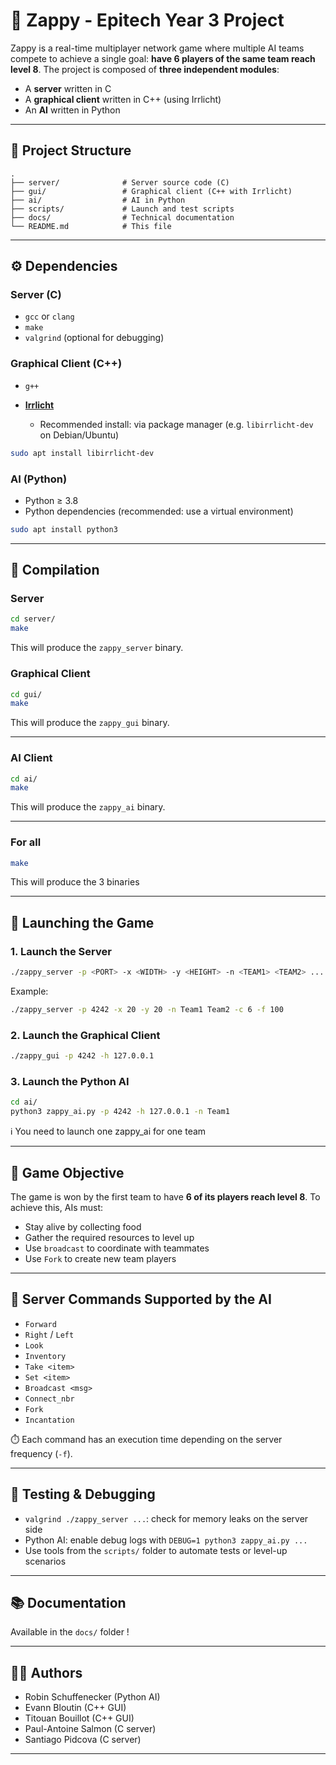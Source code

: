 # 🧠 Zappy - Epitech Year 3 Project

Zappy is a real-time multiplayer network game where multiple AI teams compete to achieve a single goal: **have 6 players of the same team reach level 8**. The project is composed of **three independent modules**:

* A **server** written in C
* A **graphical client** written in C++ (using Irrlicht)
* An **AI** written in Python

---

## 📁 Project Structure

```
.
├── server/              # Server source code (C)
├── gui/                 # Graphical client (C++ with Irrlicht)
├── ai/                  # AI in Python
├── scripts/             # Launch and test scripts
├── docs/                # Technical documentation
└── README.md            # This file
```

---

## ⚙️ Dependencies

### Server (C)

* `gcc` or `clang`
* `make`
* `valgrind` (optional for debugging)

### Graphical Client (C++)

* `g++`
* [**Irrlicht**](https://irrlicht.sourceforge.net/)

  * Recommended install: via package manager (e.g. `libirrlicht-dev` on Debian/Ubuntu)

```bash
sudo apt install libirrlicht-dev
```

### AI (Python)

* Python ≥ 3.8
* Python dependencies (recommended: use a virtual environment)

```bash
sudo apt install python3
```

---

## 🔨 Compilation

### Server

```bash
cd server/
make
```

This will produce the `zappy_server` binary.

### Graphical Client

```bash
cd gui/
make
```

This will produce the `zappy_gui` binary.

---


### AI Client

```bash
cd ai/
make
```

This will produce the `zappy_ai` binary.

---

### For all

```bash
make
```

This will produce the 3 binaries

---

## 🚀 Launching the Game

### 1. Launch the Server

```bash
./zappy_server -p <PORT> -x <WIDTH> -y <HEIGHT> -n <TEAM1> <TEAM2> ... -c <CLIENTS> -f <FREQ>
```

Example:

```bash
./zappy_server -p 4242 -x 20 -y 20 -n Team1 Team2 -c 6 -f 100
```

### 2. Launch the Graphical Client

```bash
./zappy_gui -p 4242 -h 127.0.0.1
```

### 3. Launch the Python AI

```bash
cd ai/
python3 zappy_ai.py -p 4242 -h 127.0.0.1 -n Team1
```

ℹ️ You need to launch one zappy_ai for one team

---

## 🎯 Game Objective

The game is won by the first team to have **6 of its players reach level 8**. To achieve this, AIs must:

* Stay alive by collecting food
* Gather the required resources to level up
* Use `broadcast` to coordinate with teammates
* Use `Fork` to create new team players

---

## 🧩 Server Commands Supported by the AI

* `Forward`
* `Right` / `Left`
* `Look`
* `Inventory`
* `Take <item>`
* `Set <item>`
* `Broadcast <msg>`
* `Connect_nbr`
* `Fork`
* `Incantation`

⏱️ Each command has an execution time depending on the server frequency (`-f`).

---

## 🧪 Testing & Debugging

* `valgrind ./zappy_server ...`: check for memory leaks on the server side
* Python AI: enable debug logs with `DEBUG=1 python3 zappy_ai.py ...`
* Use tools from the `scripts/` folder to automate tests or level-up scenarios

---

## 📚 Documentation

Available in the `docs/` folder !

---

## 👨‍💻 Authors

* Robin Schuffenecker (Python AI)
* Evann Bloutin (C++ GUI)
* Titouan Bouillot (C++ GUI)
* Paul-Antoine Salmon (C server)
* Santiago Pidcova (C server)

---
